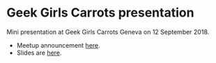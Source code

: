 # Geek Girls Carrots presentation

Mini presentation at Geek Girls Carrots Geneva on 12 September 2018. 

- Meetup announcement [here](https://www.meetup.com/Geek-Girls-Carrots-Geneva/events/253652159/).
- Slides are [here](https://sinarueeger.github.io/20180912-geek-girls-carrots/slides#1).

